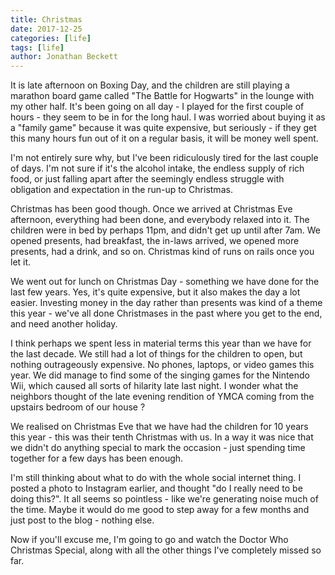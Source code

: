 ```yaml
---
title: Christmas
date: 2017-12-25
categories: [life]
tags: [life]
author: Jonathan Beckett
---
```


It is late afternoon on Boxing Day, and the children are still playing a marathon board game called "The Battle for Hogwarts" in the lounge with my other half. It's been going on all day - I played for the first couple of hours - they seem to be in for the long haul. I was worried about buying it as a "family game" because it was quite expensive, but seriously - if they get this many hours fun out of it on a regular basis, it will be money well spent.

I'm not entirely sure why, but I've been ridiculously tired for the last couple of days. I'm not sure if it's the alcohol intake, the endless supply of rich food, or just falling apart after the seemingly endless struggle with obligation and expectation in the run-up to Christmas.

Christmas has been good though. Once we arrived at Christmas Eve afternoon, everything had been done, and everybody relaxed into it. The children were in bed by perhaps 11pm, and didn't get up until after 7am. We opened presents, had breakfast, the in-laws arrived, we opened more presents, had a drink, and so on. Christmas kind of runs on rails once you let it.

We went out for lunch on Christmas Day - something we have done for the last few years. Yes, it's quite expensive, but it also makes the day a lot easier. Investing money in the day rather than presents was kind of a theme this year - we've all done Christmases in the past where you get to the end, and need another holiday.

I think perhaps we spent less in material terms this year than we have for the last decade. We still had a lot of things for the children to open, but nothing outrageously expensive. No phones, laptops, or video games this year. We did manage to find some of the singing games for the Nintendo Wii, which caused all sorts of hilarity late last night. I wonder what the neighbors thought of the late evening rendition of YMCA coming from the upstairs bedroom of our house ?

We realised on Christmas Eve that we have had the children for 10 years this year - this was their tenth Christmas with us. In a way it was nice that we didn't do anything special to mark the occasion - just spending time together for a few days has been enough.

I'm still thinking about what to do with the whole social internet thing. I posted a photo to Instagram earlier, and thought "do I really need to be doing this?". It all seems so pointless - like we're generating noise much of the time. Maybe it would do me good to step away for a few months and just post to the blog - nothing else.

Now if you'll excuse me, I'm going to go and watch the Doctor Who Christmas Special, along with all the other things I've completely missed so far.